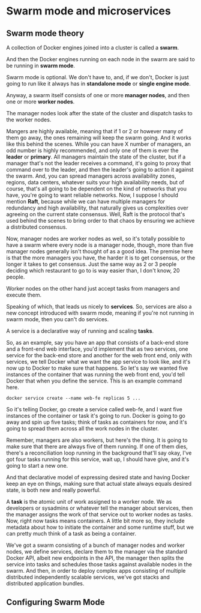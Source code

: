 # Swarm mode and microservices

## Swarm mode theory

A collection of Docker engines joined into a cluster is called a **swarm**. 

And then the Docker engines running on each node in the swarm are said to be running in **swarm mode**.

Swarm mode is optional. We don't have to, and, if we don't, Docker is just going to run like it always has in **standalone mode** or **single engine mode**.

Anyway, a swarm itself consists of one or more **manager nodes**, and then one or more **worker nodes**.

The manager nodes look after the state of the cluster and dispatch tasks to the worker nodes.

Mangers are highly available, meaning that if 1 or 2 or however many of them go away, the ones remaining will keep the swarm going. And it works like this behind the scenes. While you can have X number of managers, an odd number is highly recommended, and only one of them is ever the **leader** or **primary**. All managers maintain the state of the cluster, but if a manager that's not the leader receives a command, it's going to proxy that command over to the leader, and then the leader's going to action it against the swarm. And, you can spread managers across availability zones, regions, data centers, whatever suits your high availability needs, but of course, that's all going to be dependent on the kind of networks that you have, you're going to want reliable networks. Now, I suppose I should mention **Raft**, because while we can have multiple managers for redundancy and high availability, that naturally gives us complexities over agreeing on the current state consensus. Well, Raft is the protocol that's used behind the scenes to bring order to that chaos by ensuring we achieve a distributed consensus. 

Now, manager nodes are worker nodes as well, so it's totally possible to have a swarm where every node is a manager node, though, more than five manager nodes generally isn't thought of as a good idea. The premise here is that the more managers you have, the harder it is to get consensus, or the longer it takes to get consensus. Just the same way as 2 or 3 people deciding which restaurant to go to is way easier than, I don't know, 20 people.

Worker nodes on the other hand just accept tasks from managers and execute them.

Speaking of which, that leads us nicely to **services**. So, services are also a new concept introduced with swarm mode, meaning if you're not running in swarm mode, then you can't do services.

A service is a declarative way of running and scaling **tasks**. 

So, as an example, say you have an app that consists of a back-end store and a front-end web interface, you'd implement that as two services, one service for the back-end store and another for the web front end, only with services, we tell Docker what we want the app service to look like, and it's now up to Docker to make sure that happens. So let's say we wanted five instances of the container that was running the web front end, you'd tell Docker that when you define the service. This is an example command here.

```
docker service create --name web-fe replicas 5 ...
```

So it's telling Docker, go create a service called web-fe, and I want five instances of the container or task it's going to run. Docker is going to go away and spin up five tasks; think of tasks as containers for now, and it's going to spread them across all the work nodes in the cluster. 

Remember, managers are also workers, but here's the thing. It is going to make sure that there are always five of them running. If one of them dies, there's a reconciliation loop running in the background that'll say okay, I've got four tasks running for this service, wait up, I should have give, and it's going to start a new one. 

And that declarative model of expressing desired state and having Docker keep an eye on things, making sure that actual state always equals desired state, is both new and really powerful.

A **task** is the atomic unit of work assigned to a worker node. We as developers or sysadmins or whatever tell the manager about services, then the manager assigns the work of that service out to worker nodes as tasks. Now, right now tasks means containers. A little bit more so, they include metadata about how to initiate the container and some runtime stuff, but we can pretty much think of a task as being a container. 

We've got a swarm consisting of a bunch of manager nodes and worker nodes, we define services, declare them to the manager via the standard Docker API, albeit new endpoints in the API, the manager then splits the service into tasks and schedules those tasks against available nodes in the swarm. And then, in order to deploy complex apps consisting of multiple distributed independently scalable services, we've got stacks and distributed application bundles.

## Configuring Swarm Mode
